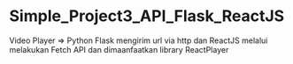 # Simple_Project3_API_Flask_ReactJS
Video Player => Python Flask mengirim url via http dan ReactJS melalui melakukan Fetch API dan dimaanfaatkan library ReactPlayer
